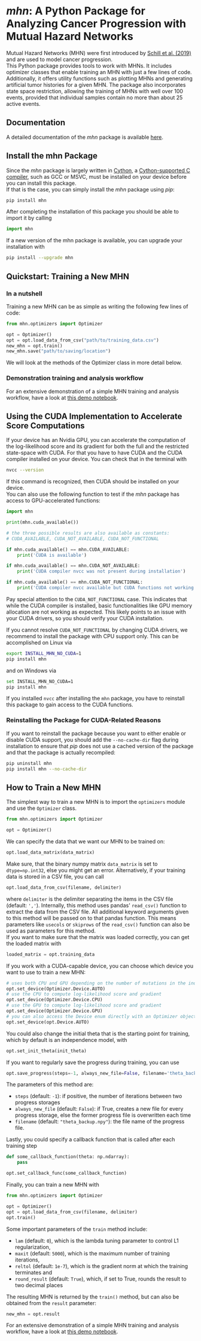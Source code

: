 # *mhn*: A Python Package for Analyzing Cancer Progression with Mutual Hazard Networks

Mutual Hazard Networks (MHN) were first introduced by [Schill et al. (2019)](https://academic.oup.com/bioinformatics/article/36/1/241/5524604)
and are used to model cancer progression.  
This Python package provides tools to work with MHNs. It includes optimizer classes that enable 
training an MHN with just a few lines of code. Additionally, it offers utility functions such 
as plotting MHNs and generating artificial tumor histories for a given MHN.
The package also incorporates state space restriction, allowing the training of 
MHNs with well over 100 events, provided that individual samples contain no more 
than about 25 active events.

## Documentation

A detailed documentation of the *mhn* package is available [here](https://learnmhn.readthedocs.io/en/latest/index.html).

## Install the mhn Package

Since the *mhn* package is largely written in [Cython](https://cython.org/), a [Cython-supported C compiler](https://cython.readthedocs.io/en/latest/src/quickstart/install.html),
such as GCC or MSVC, must be installed on your device before you can install this package.  
If that is the case, you can simply install the *mhn* package using *pip*:

```bash
pip install mhn
```

After completing the installation of this package you should be able to import it by calling
```python
import mhn
```

If a new version of the mhn package is available, you can upgrade your installation with
```bash
pip install --upgrade mhn
```

## Quickstart: Training a New MHN


### In a nutshell 

Training a new MHN can be as simple as writing the following few lines of code:

```python
from mhn.optimizers import Optimizer

opt = Optimizer()
opt = opt.load_data_from_csv("path/to/training_data.csv")
new_mhn = opt.train()
new_mhn.save("path/to/saving/location")
```
We will look at the methods of the Optimizer class in more detail below.

### Demonstration training and analysis workflow

For an extensive demonstration of a simple MHN training and analysis workflow, have a look at [this demo notebook](./demo/demo.ipynb).

## Using the CUDA Implementation to Accelerate Score Computations
If your device has an Nvidia GPU, you can accelerate the computation of the log-likelihood score and its gradient for
both the full and the restricted state-space with CUDA. 
For that you have to have CUDA and the CUDA compiler
installed on your device. You can check that in the terminal with
```bash
nvcc --version
```
If this command is recognized, then CUDA should be installed on your device.  
You can also use the following function to test if the *mhn* package has access to 
GPU-accelerated  functions:
```python
import mhn

print(mhn.cuda_available())

# the three possible results are also available as constants:
# CUDA_AVAILABLE, CUDA_NOT_AVAILABLE, CUDA_NOT_FUNCTIONAL

if mhn.cuda_available() == mhn.CUDA_AVAILABLE:
    print('CUDA is available')

if mhn.cuda_available() == mhn.CUDA_NOT_AVAILABLE:
    print('CUDA compiler nvcc was not present during installation')

if mhn.cuda_available() == mhn.CUDA_NOT_FUNCTIONAL:
    print('CUDA compiler nvcc available but CUDA functions not working. Check CUDA installation')
```

Pay special attention to the ```CUDA_NOT_FUNCTIONAL``` case. This indicates that while 
the CUDA compiler is installed, basic functionalities like GPU memory allocation 
are not working as expected. This likely points to an issue with your CUDA drivers, 
so you should verify your CUDA installation.

If you cannot resolve ```CUDA_NOT_FUNCTIONAL``` by changing CUDA drivers, we recommend to install the package with CPU support only.
This can be accomplished on Linux via
```bash
export INSTALL_MHN_NO_CUDA=1
pip install mhn
```
and on Windows via
```bash
set INSTALL_MHN_NO_CUDA=1
pip install mhn
```


If you installed ``nvcc`` after installing the ``mhn`` package, you have to
reinstall this package to gain access to the CUDA functions.

### Reinstalling the Package for CUDA-Related Reasons

If you want to reinstall the package because you want to either 
enable or disable CUDA support, you should add the ```--no-cache-dir``` flag during 
installation to ensure that *pip* does not use a cached version of the 
package and that the package is actually recompiled:

```bash
pip uninstall mhn
pip install mhn --no-cache-dir
```

## How to Train a New MHN

The simplest way to train a new MHN is to import the ```optimizers``` module and
use the ```Optimizer``` class.

```python
from mhn.optimizers import Optimizer

opt = Optimizer()
```
We can specify the data that we want our MHN to be trained on:
```python
opt.load_data_matrix(data_matrix)
```
Make sure, that the binary numpy matrix ```data_matrix``` is set to ```dtype=np.int32```, else you 
might get an error. Alternatively, if your training data is stored in a CSV file, you can call
```python
opt.load_data_from_csv(filename, delimiter)
```
where ```delimiter``` is the delimiter separating the items in the CSV file (default: ``','``). 
Internally, this method uses pandas' ```read_csv()``` function to extract the data from the CSV file.
All additional keyword arguments given to this method will be passed on to that
pandas function. This means parameters like ```usecols``` or ```skiprows``` of the ```read_csv()```
function can also be used as parameters for this method.  
If you want to make sure that the matrix was loaded correctly, you can get 
the loaded matrix with

```python
loaded_matrix = opt.training_data
```
If you work with a CUDA-capable device, you can choose which device you want to use to 
train a new MHN:
```python
# uses both CPU and GPU depending on the number of mutations in the individual sample
opt.set_device(Optimizer.Device.AUTO)
# use the CPU to compute log-likelihood score and gradient
opt.set_device(Optimizer.Device.CPU)
# use the GPU to compute log-likelihood score and gradient
opt.set_device(Optimizer.Device.GPU)
# you can also access the Device enum directly with an Optimizer object
opt.set_device(opt.Device.AUTO)
```
You could also change the initial theta that is the starting point for training, which by default
is an independence model, with
```python
opt.set_init_theta(init_theta)
```
If you want to regularly save the progress during training, you can use
```python
opt.save_progress(steps=-1, always_new_file=False, filename='theta_backup.npy')
```
The parameters of this method are:  
- ``steps`` (default: ``-1``): if positive, the number of iterations between two progress storages  
- ``always_new_file`` (default: ``False``): if True, creates a new file for every progress storage, 
else the former progress file is overwritten each time  
- ``filename`` (default: ``"theta_backup.npy"``): the file name of the progress file.

Lastly, you could specify a callback function that is called after each training step
```python
def some_callback_function(theta: np.ndarray):
    pass

opt.set_callback_func(some_callback_function)
```

Finally, you can train a new MHN with

```python
from mhn.optimizers import Optimizer

opt = Optimizer()
opt = opt.load_data_from_csv(filename, delimiter)
opt.train()
```
Some important parameters of the ``train`` method include:  
- ``lam`` (default: ``0``), which is
the lambda tuning parameter to control L1 regularization,  
- ``maxit`` (default: ``5000``), which is the maximum
number of training iterations,  
- ```reltol``` (default: ``1e-7``), which is the gradient norm at which the training terminates and  
- ```round_result``` (default: ``True``), which, if set to True, rounds the result to two decimal places  
  
The resulting MHN is returned by the ```train()``` method, but can also be obtained
from the ```result``` parameter:
```python
new_mhn = opt.result
```

For an extensive demonstration of a simple MHN training and analysis workflow, have a look at [this demo notebook](./demo/demo.ipynb).